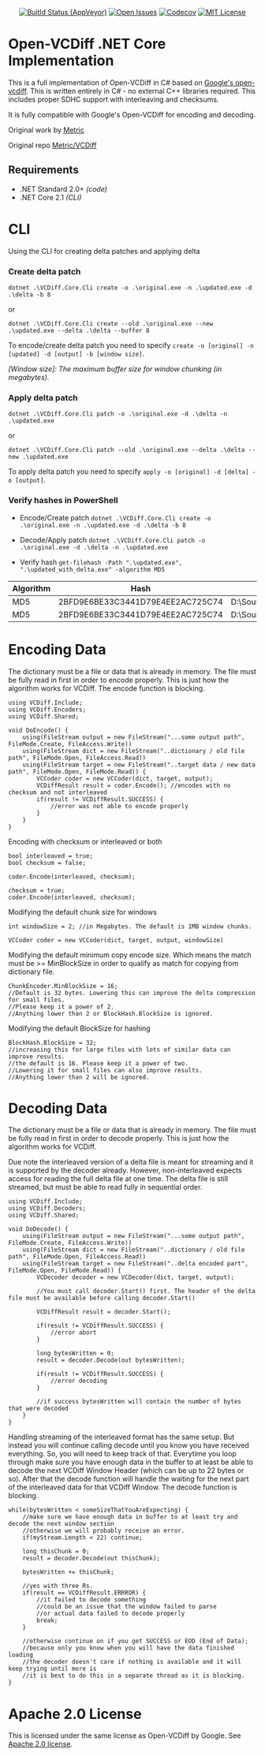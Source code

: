 <p align="center">
<a href="https://ci.appveyor.com/project/Matthiee/vcdiff-core"><img src="https://ci.appveyor.com/api/projects/status/fr1l0ktyxtofu72e?svg=true" alt="Buitld Status (AppVeyor)"></a>
<a href="https://github.com/MatthiWare/VCDiff.Core/issues"><img src="https://img.shields.io/github/issues/MatthiWare/VCDiff.Core.svg" alt="Open Issues"></a>
<a href="https://codecov.io/gh/MatthiWare/VCDiff.Core"><img src="https://codecov.io/gh/MatthiWare/VCDiff.Core/branch/master/graph/badge.svg" alt="Codecov" /></a>
<a href="https://tldrlegal.com/license/apache-license-2.0-(apache-2.0)"><img src="https://img.shields.io/badge/license-apache%202.0-blue.svg" alt="MIT License"></a>
</p>

# Open-VCDiff .NET Core Implementation

This is a full implementation of Open-VCDiff in C# based on [Google's open-vcdiff](https://github.com/google/open-vcdiff). This is written entirely in C# - no external C++ libraries required. This includes proper SDHC support with interleaving and checksums. 

It is fully compatible with Google's Open-VCDiff for encoding and decoding. 

Original work by [Metric](https://github.com/Metric)

Original repo [Metric/VCDiff](https://github.com/Metric/VCDiff)

## Requirements
- .NET Standard 2.0+ _(code)_
- .NET Core 2.1 _(CLI)_

# CLI

Using the CLI for creating delta patches and applying delta

### Create delta patch

`dotnet .\VCDiff.Core.Cli create -o .\original.exe -n .\updated.exe -d .\delta -b 8`

or

`dotnet .\VCDiff.Core.Cli create --old .\original.exe --new .\updated.exe --delta .\delta --buffer 8`

To encode/create delta patch you need to specify `create -o [original] -n [updated] -d [output] -b [window size]`.

_[Window size]: The maximum buffer size for window chunking (in megabytes)._

### Apply delta patch

`dotnet .\VCDiff.Core.Cli patch -o .\original.exe -d .\delta -n .\updated.exe`

or 

`dotnet .\VCDiff.Core.Cli patch --old .\original.exe --delta .\delta --new .\updated.exe`

To apply delta patch you need to specify `apply -o [original] -d [delta] -o [output]`.

### Verify hashes in PowerShell

- Encode/Create patch
`dotnet .\VCDiff.Core.Cli create -o .\original.exe -n .\updated.exe -d .\delta -b 8`

- Decode/Apply patch
`dotnet .\VCDiff.Core.Cli patch -o .\original.exe -d .\delta -n .\updated.exe`

- Verify hash
`get-filehash -Path ".\updated.exe", ".\updated_with_delta.exe" -algorithm MD5`


| Algorithm | Hash                             | Path                                                                           |          |
|-----------|----------------------------------|--------------------------------------------------------------------------------|----------|
| MD5       | 2BFD9E6BE33C3441D79E4EE2AC725C74 | D:\Source\Repos\VCDiff.Core\VCDiff.Core.Cli\bin\publish\updated.exe            | Original |
| MD5       | 2BFD9E6BE33C3441D79E4EE2AC725C74 | D:\Source\Repos\VCDiff.Core\VCDiff.Core.Cli\bin\publish\updated_with_delta.exe | Patched  |



# Encoding Data
The dictionary must be a file or data that is already in memory. The file must be fully read in first in order to encode properly. This is just how the algorithm works for VCDiff. The encode function is blocking.

```
using VCDiff.Include;
using VCDiff.Encoders;
using VCDiff.Shared;

void DoEncode() {
    using(FileStream output = new FileStream("...some output path", FileMode.Create, FileAccess.Write))
    using(FileStream dict = new FileStream("..dictionary / old file path", FileMode.Open, FileAccess.Read))
    using(FileStream target = new FileStream("..target data / new data path", FileMode.Open, FileMode.Read)) {
        VCCoder coder = new VCCoder(dict, target, output);
        VCDiffResult result = coder.Encode(); //encodes with no checksum and not interleaved
        if(result != VCDiffResult.SUCCESS) {
            //error was not able to encode properly
        }
    }
}

```

Encoding with checksum or interleaved or both
```
bool interleaved = true;
bool checksum = false;

coder.Encode(interleaved, checksum);

checksum = true;
coder.Encode(interleaved, checksum);
```

Modifying the default chunk size for windows

```
int windowSize = 2; //in Megabytes. The default is 1MB window chunks.

VCCoder coder = new VCCoder(dict, target, output, windowSize)
```

Modifying the default minimum copy encode size. Which means the match must be >= MinBlockSize in order to qualify as match for copying from dictionary file.
```
ChunkEncoder.MinBlockSize = 16; 
//Default is 32 bytes. Lowering this can improve the delta compression for small files. 
//Please keep it a power of 2.
//Anything lower than 2 or BlockHash.BlockSize is ignored.
```

Modifying the default BlockSize for hashing
```
BlockHash.BlockSize = 32; 
//increasing this for large files with lots of similar data can improve results.
//the default is 16. Please keep it a power of two. 
//Lowering it for small files can also improve results. 
//Anything lower than 2 will be ignored.
```

# Decoding Data
The dictionary must be a file or data that is already in memory. The file must be fully read in first in order to decode properly. This is just how the algorithm works for VCDiff.

Due note the interleaved version of a delta file is meant for streaming and it is supported by the decoder already. However, non-interleaved expects access for reading the full delta file at one time. The delta file is still streamed, but must be able to read fully in sequential order.

```
using VCDiff.Include;
using VCDiff.Decoders;
using VCDiff.Shared;

void DoDecode() {
    using(FileStream output = new FileStream("...some output path", FileMode.Create, FileAccess.Write))
    using(FileStream dict = new FileStream("..dictionary / old file path", FileMode.Open, FileAccess.Read))
    using(FileStream target = new FileStream("..delta encoded part", FileMode.Open, FileMode.Read)) {
        VCDecoder decoder = new VCDecoder(dict, target, output);

        //You must call decoder.Start() first. The header of the delta file must be available before calling decoder.Start()

        VCDiffResult result = decoder.Start();

        if(result != VCDiffResult.SUCCESS) {
            //error abort
        }

        long bytesWritten = 0;
        result = decoder.Decode(out bytesWritten);

        if(result != VCDiffResult.SUCCESS) {
            //error decoding
        }

        //if success bytesWritten will contain the number of bytes that were decoded
    }
}

```

Handling streaming of the interleaved format has the same setup. But instead you will continue calling decode until you know you have received everything. So, you will need to keep track of that. Everytime you loop through make sure you have enough data in the buffer to at least be able to decode the next VCDiff Window Header (which can be up to 22 bytes or so). After that the decode function will handle the waiting for the next part of the interleaved data for that VCDiff Window. The decode function is blocking.

```
while(bytesWritten < someSizeThatYouAreExpecting) {
    //make sure we have enough data in buffer to at least try and decode the next window section
    //otherwise we will probably receive an error.
    if(myStream.Length < 22) continue; 

    long thisChunk = 0;
    result = decoder.Decode(out thisChunk);

    bytesWritten += thisChunk;

    //yes with three Rs.
    if(result == VCDiffResult.ERRROR) {
        //it failed to decode something
        //could be an issue that the window failed to parse
        //or actual data failed to decode properly
        break;
    }

    //otherwise continue on if you get SUCCESS or EOD (End of Data);
    //because only you know when you will have the data finished loading
    //the decoder doesn't care if nothing is available and it will keep trying until more is
    //it is best to do this in a separate thread as it is blocking.
}
```

# Apache 2.0 License
This is licensed under the same license as Open-VCDiff by Google. See [Apache 2.0 license](http://www.apache.org/licenses/LICENSE-2.0).